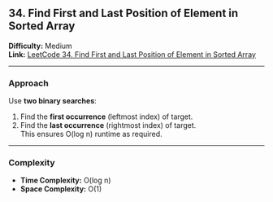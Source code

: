 ## 34. Find First and Last Position of Element in Sorted Array

**Difficulty:** Medium  
**Link:** [LeetCode 34. Find First and Last Position of Element in Sorted Array](https://leetcode.com/problems/find-first-and-last-position-of-element-in-sorted-array/)

---

### Approach
Use **two binary searches**:
1. Find the **first occurrence** (leftmost index) of target.
2. Find the **last occurrence** (rightmost index) of target.  
This ensures O(log n) runtime as required.

---

### Complexity
- **Time Complexity:** O(log n)  
- **Space Complexity:** O(1)

